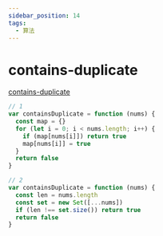 ```yaml
---
sidebar_position: 14
tags:
  - 算法
---
```


# contains-duplicate

[contains-duplicate](https://leetcode.com/problems/contains-duplicate)

```js
// 1
var containsDuplicate = function (nums) {
  const map = {}
  for (let i = 0; i < nums.length; i++) {
    if (map[nums[i]]) return true
    map[nums[i]] = true
  }
  return false
}

// 2
var containsDuplicate = function (nums) {
  const len = nums.length
  const set = new Set([...nums])
  if (len !== set.size()) return true
  return false
}
```
